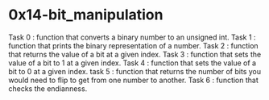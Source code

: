 # 0x14-bit_manipulation

Task 0 : function that converts a binary number to an unsigned int.
Task 1 : function that prints the binary representation of a number.
Task 2 : function that returns the value of a bit at a given index.
Task 3 : function that sets the value of a bit to 1 at a given index.
Task 4 : function that sets the value of a bit to 0 at a given index.
task 5 : function that returns the number of bits you would need to flip to get from one number to another.
Task 6 : function that checks the endianness.
